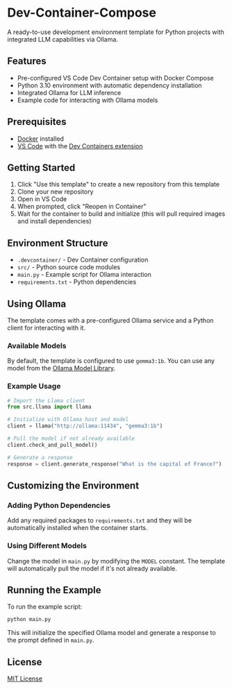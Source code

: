# Dev-Container-Compose

A ready-to-use development environment template for Python projects with integrated LLM capabilities via Ollama.

## Features

- Pre-configured VS Code Dev Container setup with Docker Compose
- Python 3.10 environment with automatic dependency installation
- Integrated Ollama for LLM inference
- Example code for interacting with Ollama models

## Prerequisites

- [Docker](https://www.docker.com/products/docker-desktop) installed
- [VS Code](https://code.visualstudio.com/) with the [Dev Containers extension](https://marketplace.visualstudio.com/items?itemName=ms-vscode-remote.remote-containers)

## Getting Started

1. Click "Use this template" to create a new repository from this template
2. Clone your new repository
3. Open in VS Code
4. When prompted, click "Reopen in Container"
5. Wait for the container to build and initialize (this will pull required images and install dependencies)

## Environment Structure

- `.devcontainer/` - Dev Container configuration
- `src/` - Python source code modules
- `main.py` - Example script for Ollama interaction
- `requirements.txt` - Python dependencies

## Using Ollama

The template comes with a pre-configured Ollama service and a Python client for interacting with it.

### Available Models

By default, the template is configured to use `gemma3:1b`. You can use any model from the [Ollama Model Library](https://ollama.com/library).

### Example Usage

```python
# Import the Llama client
from src.llama import llama

# Initialize with Ollama host and model
client = llama("http://ollama:11434", "gemma3:1b")

# Pull the model if not already available
client.check_and_pull_model()

# Generate a response
response = client.generate_response("What is the capital of France?")
```

## Customizing the Environment

### Adding Python Dependencies

Add any required packages to `requirements.txt` and they will be automatically installed when the container starts.

### Using Different Models

Change the model in `main.py` by modifying the `MODEL` constant. The template will automatically pull the model if it's not already available.

## Running the Example

To run the example script:

```bash
python main.py
```

This will initialize the specified Ollama model and generate a response to the prompt defined in `main.py`.

## License

[MIT License](LICENSE)
